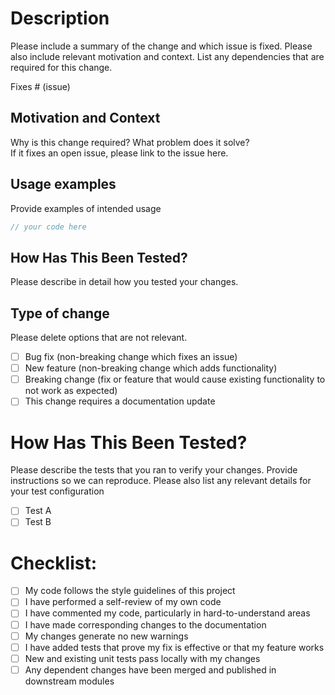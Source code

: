 # Description

Please include a summary of the change and which issue is fixed. Please also include relevant motivation and context. List any dependencies that are required for this change.

Fixes # (issue)

## Motivation and Context

Why is this change required? What problem does it solve?<br>
If it fixes an open issue, please link to the issue here.

## Usage examples

Provide examples of intended usage

```ts
// your code here
```

## How Has This Been Tested?

Please describe in detail how you tested your changes.

## Type of change

Please delete options that are not relevant.

- [ ] Bug fix (non-breaking change which fixes an issue)
- [ ] New feature (non-breaking change which adds functionality)
- [ ] Breaking change (fix or feature that would cause existing functionality to not work as expected)
- [ ] This change requires a documentation update

# How Has This Been Tested?

Please describe the tests that you ran to verify your changes. Provide instructions so we can reproduce. Please also list any relevant details for your test configuration

- [ ] Test A
- [ ] Test B

# Checklist:

- [ ] My code follows the style guidelines of this project
- [ ] I have performed a self-review of my own code
- [ ] I have commented my code, particularly in hard-to-understand areas
- [ ] I have made corresponding changes to the documentation
- [ ] My changes generate no new warnings
- [ ] I have added tests that prove my fix is effective or that my feature works
- [ ] New and existing unit tests pass locally with my changes
- [ ] Any dependent changes have been merged and published in downstream modules 